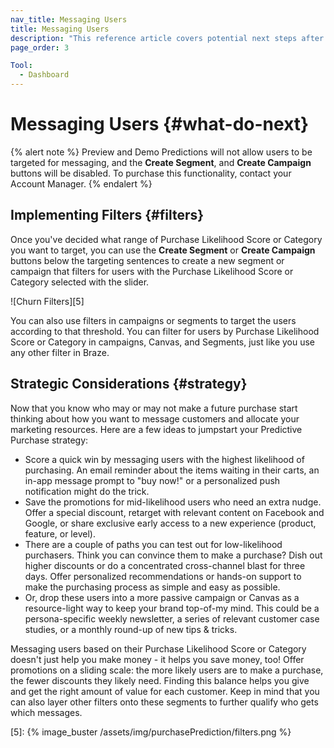 ```yaml
---
nav_title: Messaging Users
title: Messaging Users
description: "This reference article covers potential next steps after you have created a Purchase Prediction, such as filter implementation and strategic considerations."
page_order: 3

Tool:
  - Dashboard
---
```


# Messaging Users {#what-do-next}

{% alert note %}
Preview and Demo Predictions will not allow users to be targeted for messaging, and the __Create Segment__, and __Create Campaign__ buttons will be disabled. To purchase this functionality, contact your Account Manager.
{% endalert %}

## Implementing Filters {#filters}

Once you've decided what range of Purchase Likelihood Score or Category you want to target, you can use the __Create Segment__ or __Create Campaign__ buttons below the targeting sentences to create a new segment or campaign that filters for users with the Purchase Likelihood Score or Category selected with the slider.

![Churn Filters][5]

You can also use filters in campaigns or segments to target the users according to that threshold. You can filter for users by Purchase Likelihood Score or Category in campaigns, Canvas, and Segments, just like you use any other filter in Braze.

## Strategic Considerations {#strategy}

Now that you know who may or may not make a future purchase start thinking about how you want to message customers and allocate your marketing resources. Here are a few ideas to jumpstart your Predictive Purchase strategy:

- Score a quick win by messaging users with the highest likelihood of purchasing. An email reminder about the items waiting in their carts, an in-app message prompt to "buy now!" or a personalized push notification might do the trick.
- Save the promotions for mid-likelihood users who need an extra nudge. Offer a special discount, retarget with relevant content on Facebook and Google, or share exclusive early access to a new experience (product, feature, or level).
- There are a couple of paths you can test out for low-likelihood purchasers. Think you can convince them to make a purchase? Dish out higher discounts or do a concentrated cross-channel blast for three days. Offer personalized recommendations or hands-on support to make the purchasing process as simple and easy as possible.
- Or, drop these users into a more passive campaign or Canvas as a resource-light way to keep your brand top-of-my mind. This could be a persona-specific weekly newsletter, a series of relevant customer case studies, or a monthly round-up of new tips & tricks.

Messaging users based on their Purchase Likelihood Score or Category doesn't just help you make money - it helps you save money, too! Offer promotions on a sliding scale: the more likely users are to make a purchase, the fewer discounts they likely need. Finding this balance helps you give and get the right amount of value for each customer. Keep in mind that you can also layer other filters onto these segments to further qualify who gets which messages.

[5]: {% image_buster /assets/img/purchasePrediction/filters.png %}

